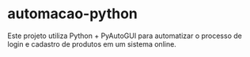 # automacao-python
Este projeto utiliza Python + PyAutoGUI para automatizar o processo de login e cadastro de produtos em um sistema online.
